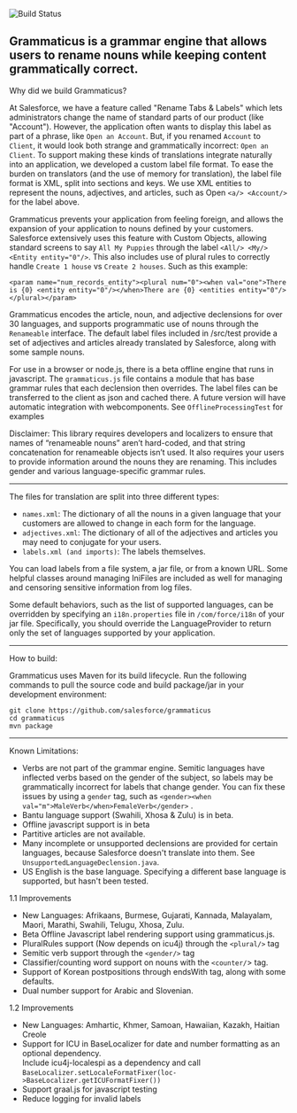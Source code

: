 ![Build Status](https://github.com/salesforce/formula-engine/actions/workflows/ci.yml/badge.svg)

Grammaticus is a grammar engine that allows users to rename nouns while keeping content grammatically correct.
----------------------------------------------------------------------------------------------------------------------

Why did we build Grammaticus? 

At Salesforce, we have a feature called "Rename Tabs & Labels" which lets administrators change the name of standard parts of our product (like "Account"). However, the application often wants to display this label as part of a phrase, like `Open an Account`. But, if you renamed `Account` to `Client`, it would look both strange and grammatically incorrect: `Open an Client`. To support making these kinds of translations integrate naturally into an application, we developed a custom label file format. To ease the burden on translators (and the use of memory for translation), the label file format is XML, split into sections and keys. We use XML entities to represent the nouns, adjectives, and articles, such as Open `<a/> <Account/>` for the label above.

Grammaticus prevents your application from feeling foreign, and allows the expansion of your application to nouns defined by your customers. Salesforce extensively uses this feature with Custom Objects, allowing standard screens to say `All My Puppies` through the label `<All/> <My/> <Entity entity="0"/>`.  This also includes use of plural rules to correctly handle `Create 1 house` vs `Create 2 houses`.  Such as this example:

```
<param name="num_records_entity"><plural num="0"><when val="one">There is {0} <entity entity="0"/></when>There are {0} <entities entity="0"/></plural></param>
```

Grammaticus encodes the article, noun, and adjective declensions for over 30 languages, and supports programmatic use of nouns through the `Renameable` interface. The default label files included in /src/test provide a set of adjectives and articles already translated by Salesforce, along with some sample nouns.

For use in a browser or node.js, there is a beta offline engine that runs in javascript.  The `grammaticus.js` file contains a module that has base grammar rules that each declension then overrides.  The label files can be transferred to the client as json and cached there.  A future version will have automatic integration with webcomponents. See `OfflineProcessingTest` for examples

Disclaimer: This library requires developers and localizers to ensure that names of “renameable nouns” aren’t hard-coded, and that string concatenation for renameable objects isn’t used. It also requires your users to provide information around the nouns they are renaming. This includes gender and various language-specific grammar rules. 

----------------------------------------------------------------------------------------------------------------------
The files for translation are split into three different types:
- `names.xml`: The dictionary of all the nouns in a given language that your customers are allowed to change in each form for the language.
- `adjectives.xml`: The dictionary of all of the adjectives and articles you may need to conjugate for your users.
- `labels.xml (and imports)`: The labels themselves.

You can load labels from a file system, a jar file, or from a known URL. Some helpful classes around managing IniFiles are included as well for managing and censoring sensitive information from log files.

Some default behaviors, such as the list of supported languages, can be overridden by specifying an `i18n.properties` file in `/com/force/i18n` of your jar file. Specifically, you should override the LanguageProvider to return only the set of languages supported by your application.

----------------------------------------------------------------------------------------------------------------------
How to build:

Grammaticus uses Maven for its build lifecycle. Run the following commands to pull the source code and build package/jar in your development environment:

```shell
git clone https://github.com/salesforce/grammaticus
cd grammaticus
mvn package
```
----------------------------------------------------------------------------------------------------------------------
Known Limitations:
* Verbs are not part of the grammar engine. Semitic languages have inflected verbs based on the gender of the subject, so labels may be grammatically incorrect for labels that change gender.  You can fix these issues by using a `gender` tag, such as  `<gender><when val="m">MaleVerb</when>FemaleVerb</gender>` .
* Bantu language support (Swahili, Xhosa & Zulu) is in beta.
* Offline javascript support is in beta
* Partitive articles are not available.
* Many incomplete or unsupported declensions are provided for certain languages, because Salesforce doesn't translate into them. See `UnsupportedLanguageDeclension.java`.
* US English is the base language. Specifying a different base language is supported, but hasn't been tested.

1.1 Improvements
* New Languages: Afrikaans, Burmese, Gujarati, Kannada, Malayalam, Maori, Marathi, Swahili, Telugu, Xhosa, Zulu.
* Beta Offline Javascript label rendering support using grammaticus.js.
* PluralRules support (Now depends on icu4j) through the `<plural/>` tag
* Semitic verb support through the `<gender/>` tag
* Classifier/counting word support on nouns with the `<counter/`> tag.
* Support of Korean postpositions through endsWith tag, along with some defaults.
* Dual number support for Arabic and Slovenian.

1.2 Improvements
* New Languages: Amhartic, Khmer, Samoan, Hawaiian, Kazakh, Haitian Creole
* Support for ICU in BaseLocalizer for date and number formatting as an optional dependency.  
  Include icu4j-localespi as a dependency and call `BaseLocalizer.setLocaleFormatFixer(loc->BaseLocalizer.getICUFormatFixer())`
* Support graal.js for javascript testing
* Reduce logging for invalid labels
